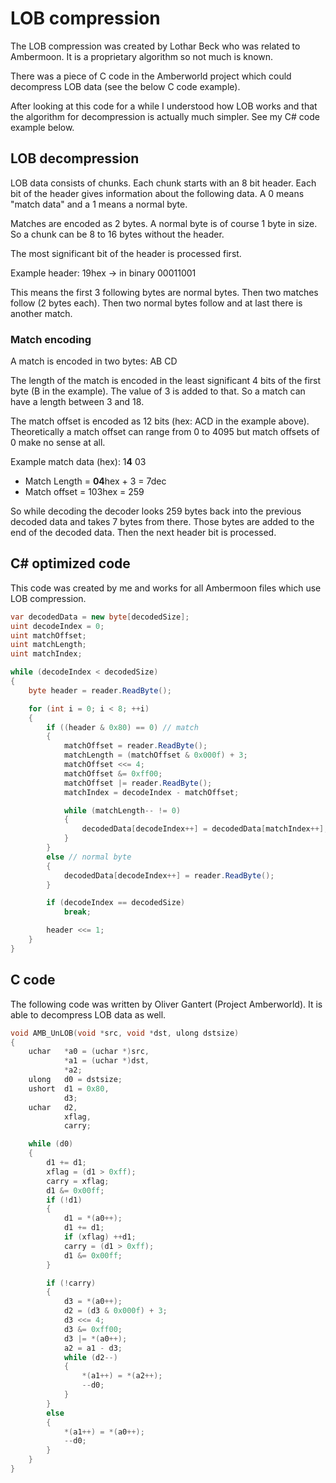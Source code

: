 # LOB compression

The LOB compression was created by Lothar Beck who was related to Ambermoon. It is a proprietary algorithm so not much is known.

There was a piece of C code in the Amberworld project which could decompress LOB data (see the below C code example).

After looking at this code for a while I understood how LOB works and that the algorithm for decompression is actually much simpler. See my C# code example below.

## LOB decompression

LOB data consists of chunks. Each chunk starts with an 8 bit header. Each bit of the header gives information about the following data. A 0 means "match data" and a 1 means a normal byte.

Matches are encoded as 2 bytes. A normal byte is of course 1 byte in size. So a chunk can be 8 to 16 bytes without the header.

The most significant bit of the header is processed first.

Example header: 19hex -> in binary 00011001

This means the first 3 following bytes are normal bytes. Then two matches follow (2 bytes each). Then two normal bytes follow and at last there is another match.

### Match encoding

A match is encoded in two bytes: AB CD

The length of the match is encoded in the least significant 4 bits of the first byte (B in the example). The value of 3 is added to that. So a match can have a length between 3 and 18.

The match offset is encoded as 12 bits (hex: ACD in the example above). Theoretically a match offset can range from 0 to 4095 but match offsets of 0 make no sense at all.

Example match data (hex): 1**4** 03

- Match Length = **04**hex + 3 = 7dec
- Match offset = 103hex = 259

So while decoding the decoder looks 259 bytes back into the previous decoded data and takes 7 bytes from there. Those bytes are added to the end of the decoded data. Then the next header bit is processed.

## C# optimized code

This code was created by me and works for all Ambermoon files which use LOB compression.

```cs
var decodedData = new byte[decodedSize];
uint decodeIndex = 0;
uint matchOffset;
uint matchLength;
uint matchIndex;

while (decodeIndex < decodedSize)
{
	byte header = reader.ReadByte();

	for (int i = 0; i < 8; ++i)
	{
		if ((header & 0x80) == 0) // match
		{
			matchOffset = reader.ReadByte();
			matchLength = (matchOffset & 0x000f) + 3;
			matchOffset <<= 4;
			matchOffset &= 0xff00;
			matchOffset |= reader.ReadByte();
			matchIndex = decodeIndex - matchOffset;

			while (matchLength-- != 0)
			{
				decodedData[decodeIndex++] = decodedData[matchIndex++];
			}
		}
		else // normal byte
		{
			decodedData[decodeIndex++] = reader.ReadByte();
		}

		if (decodeIndex == decodedSize)
			break;

		header <<= 1;
	}
}
```

## C code

The following code was written by Oliver Gantert (Project Amberworld). It is able to decompress LOB data as well.

```c
void AMB_UnLOB(void *src, void *dst, ulong dstsize)
{
	uchar	*a0 = (uchar *)src,
			*a1 = (uchar *)dst,
			*a2;
	ulong	d0 = dstsize;
	ushort	d1 = 0x80,
			d3;
	uchar	d2,
			xflag,
			carry;

	while (d0)
	{
		d1 += d1;
		xflag = (d1 > 0xff);
		carry = xflag;
		d1 &= 0x00ff;
		if (!d1)
		{
			d1 = *(a0++);
			d1 += d1;
			if (xflag) ++d1;
			carry = (d1 > 0xff);
			d1 &= 0x00ff;
		}

		if (!carry)
		{
			d3 = *(a0++);
			d2 = (d3 & 0x000f) + 3;
			d3 <<= 4;
			d3 &= 0xff00;
			d3 |= *(a0++);
			a2 = a1 - d3;
			while (d2--)
			{
				*(a1++) = *(a2++);
				--d0;
			}
		}
		else
		{
			*(a1++) = *(a0++);
			--d0;
		}
	}
}
```